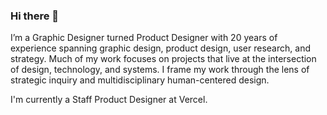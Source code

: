 ### Hi there 🤘

I’m a Graphic Designer turned Product Designer with 20 years of experience spanning graphic design, product design, user research, and strategy. Much of my work focuses on projects that live at the intersection of design, technology, and systems. I frame my work through the lens of strategic inquiry and multidisciplinary human-centered design.

I'm currently a Staff Product Designer at Vercel.
